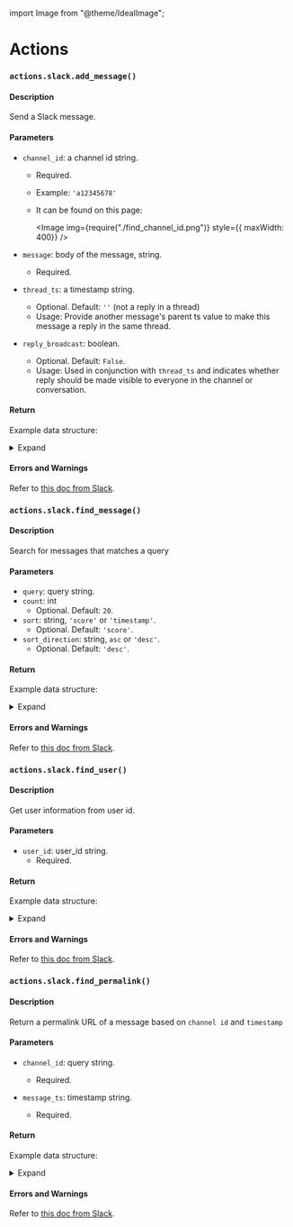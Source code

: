 import Image from "@theme/IdealImage";

# Actions

### `actions.slack.add_message()`

#### Description

Send a Slack message.

#### Parameters

-   `channel_id`: a channel id string.

    -   Required.
    -   Example: `'a12345678'`
    -   It can be found on this page:

        <Image img={require("./find_channel_id.png")} style={{ maxWidth: 400}} />

-   `message`: body of the message, string.
    -   Required.
-   `thread_ts`: a timestamp string.
    -   Optional. Default: `''` (not a reply in a thread)
    -   Usage: Provide another message's parent ts value to make this message a reply in the same thread.
-   `reply_broadcast`: boolean.
    -   Optional. Default: `False`.
    -   Usage: Used in conjunction with `thread_ts` and indicates whether reply should be made visible to everyone in the channel or conversation.

<!-- - icon_emoji: str = '',
- icon_url: str = '' -->

#### Return

Example data structure:

<details><summary>Expand</summary>
<p>

```json
{
    "ok": true,
    "channel": "C123ABC456",
    "ts": "1503435956.000247",
    "message": {
        "text": "Here's a message for you",
        "username": "ecto1",
        "bot_id": "B123ABC456",
        "attachments": [
            {
                "text": "This is an attachment",
                "id": 1,
                "fallback": "This is an attachment's fallback"
            }
        ],
        "type": "message",
        "subtype": "bot_message",
        "ts": "1503435956.000247"
    }
}
```

</p>
</details>

#### Errors and Warnings

Refer to [this doc from Slack](https://api.slack.com/methods/chat.postMessage#errors).

### `actions.slack.find_message()`

#### Description

Search for messages that matches a query

#### Parameters

-   `query`: query string.
-   `count`: int
    -   Optional. Default: `20`.
-   `sort`: string, `'score'` or `'timestamp'`.
    -   Optional. Default: `'score'`.
-   `sort_direction`: string, `asc` or `'desc'`.
    -   Optional. Default: `'desc'`.

#### Return

Example data structure:

<details><summary>Expand</summary>
<p>

```json
{
    "messages": {
        "matches": [
            {
                "channel": {
                    "id": "C12345678",
                    "is_ext_shared": false,
                    "is_mpim": false,
                    "is_org_shared": false,
                    "is_pending_ext_shared": false,
                    "is_private": false,
                    "is_shared": false,
                    "name": "general",
                    "pending_shared": []
                },
                "iid": "cb64bdaa-c1e8-4631-8a91-0f78080113e9",
                "permalink": "https://hitchhikers.slack.com/archives/C12345678/p1508284197000015",
                "team": "T12345678",
                "text": "The meaning of life the universe and everything is 42.",
                "ts": "1508284197.000015",
                "type": "message",
                "user": "U2U85N1RV",
                "username": "roach"
            },
            {
                "channel": {
                    "id": "C12345678",
                    "is_ext_shared": false,
                    "is_mpim": false,
                    "is_org_shared": false,
                    "is_pending_ext_shared": false,
                    "is_private": false,
                    "is_shared": false,
                    "name": "random",
                    "pending_shared": []
                },
                "iid": "9a00d3c9-bd2d-45b0-988b-6cff99ae2a90",
                "permalink": "https://hitchhikers.slack.com/archives/C12345678/p1508795665000236",
                "team": "T12345678",
                "text": "The meaning of life the universe and everything is 101010",
                "ts": "1508795665.000236",
                "type": "message",
                "user": "",
                "username": "robot overlord"
            }
        ],
        "pagination": {
            "first": 1,
            "last": 2,
            "page": 1,
            "page_count": 1,
            "per_page": 20,
            "total_count": 2
        },
        "paging": {
            "count": 20,
            "page": 1,
            "pages": 1,
            "total": 2
        },
        "total": 2
    },
    "ok": true,
    "query": "The meaning of life the universe and everything"
}
```

</p>
</details>

#### Errors and Warnings

Refer to [this doc from Slack](https://api.slack.com/methods/search.messages#errors).

### `actions.slack.find_user()`

#### Description

Get user information from user id.

#### Parameters

-   `user_id`: user_id string.
    -   Required.

#### Return

Example data structure:

<details><summary>Expand</summary>
<p>

```json
{
    "ok": true,
    "user": {
        "id": "W012A3CDE",
        "team_id": "T012AB3C4",
        "name": "spengler",
        "deleted": false,
        "color": "9f69e7",
        "real_name": "Egon Spengler",
        "tz": "America/Los_Angeles",
        "tz_label": "Pacific Daylight Time",
        "tz_offset": -25200,
        "profile": {
            "avatar_hash": "ge3b51ca72de",
            "status_text": "Print is dead",
            "status_emoji": ":books:",
            "real_name": "Egon Spengler",
            "display_name": "spengler",
            "real_name_normalized": "Egon Spengler",
            "display_name_normalized": "spengler",
            "email": "spengler@ghostbusters.example.com",
            "image_original": "https://.../avatar/e3b51ca72dee4ef87916ae2b9240df50.jpg",
            "image_24": "https://.../avatar/e3b51ca72dee4ef87916ae2b9240df50.jpg",
            "image_32": "https://.../avatar/e3b51ca72dee4ef87916ae2b9240df50.jpg",
            "image_48": "https://.../avatar/e3b51ca72dee4ef87916ae2b9240df50.jpg",
            "image_72": "https://.../avatar/e3b51ca72dee4ef87916ae2b9240df50.jpg",
            "image_192": "https://.../avatar/e3b51ca72dee4ef87916ae2b9240df50.jpg",
            "image_512": "https://.../avatar/e3b51ca72dee4ef87916ae2b9240df50.jpg",
            "team": "T012AB3C4"
        },
        "is_admin": true,
        "is_owner": false,
        "is_primary_owner": false,
        "is_restricted": false,
        "is_ultra_restricted": false,
        "is_bot": false,
        "updated": 1502138686,
        "is_app_user": false,
        "has_2fa": false
    }
}
```

</p>
</details>

#### Errors and Warnings

Refer to [this doc from Slack](https://api.slack.com/methods/users.info#errors).

### `actions.slack.find_permalink()`

#### Description

Return a permalink URL of a message based on `channel id` and `timestamp`

#### Parameters

-   `channel_id`: query string.

    -   Required.

-   `message_ts`: timestamp string.
    -   Required.

#### Return

Example data structure:

<details><summary>Expand</summary>
<p>

```json
{
    "ok": true,
    "channel": "C123ABC456",
    "permalink": "https://ghostbusters.slack.com/archives/C1H9RESGA/p135854651500008"
}
```

</p>
</details>

#### Errors and Warnings

Refer to [this doc from Slack](https://api.slack.com/methods/chat.getPermalink#errors).

<!-- Template

### `querystar.actions.slack.`

#### Description
Get

#### Parameters
- `p`: query string.

#### Return
Example data structure:

<details><summary>Expand</summary>
<p>

```json

```

</p>
</details>

#### Errors and Warnings
Refer to [this doc from Slack](https://api.slack.com/methods/search.messages#errors). -->
